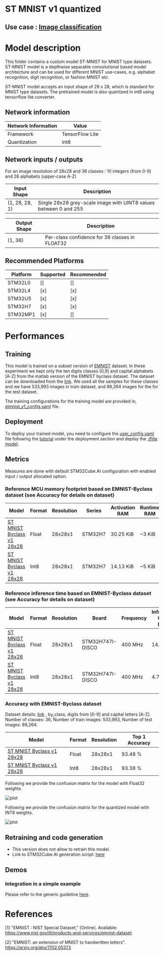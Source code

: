 # ST MNIST v1 quantized

## **Use case** : [Image classification](../../../image_classification/README.md)

# Model description


This folder contains a custom model ST-MNIST for MNIST type datasets. ST-MNIST model is a depthwise separable convolutional based model architecture and can be used for different MNIST use-cases, e.g. alphabet recognition, digit recognition, or fashion MNIST etc.


ST-MNIST model accepts an input shape of 28 x 28, which is standard for MNIST type datasets.  The pretrained model is also quantized in int8 using tensorflow lite converter.

## Network information


| Network Information     |  Value          |
|-------------------------|-----------------|
|  Framework              | TensorFlow Lite |
|  Quantization           | int8            |


## Network inputs / outputs


For an image resolution of 28x28 and 36 classes : 10 integers (from 0-9) and 26 alphabets (upper-case A-Z) 

| Input Shape | Description |
| ----- | ----------- |
| (1, 28, 28, 1) | Single 28x28 grey-scale image with UINT8 values between 0 and 255 |

| Output Shape | Description |
| ----- | ----------- |
| (1, 36) | Per-class confidence for 36 classes in FLOAT32|


## Recommended Platforms


| Platform | Supported | Recommended |
|----------|-----------|-----------|
| STM32L0  |[]|[]|
| STM32L4  |[x]|[x]|
| STM32U5  |[x]|[x]|
| STM32H7  |[x]|[x]|
| STM32MP1 |[x]|[]|


# Performances
## Training

This model is trained on a subset version of [EMNIST](https://www.nist.gov/itl/products-and-services/emnist-dataset) dataset. In these experiment we kept only the ten digits classes [0,9] and capital alphabets [A-Z] from the matlab version of the EMNIST byclass dataset. The dataset can be downloaded from the [link](http://www.itl.nist.gov/iaui/vip/cs_links/EMNIST/matlab.zip). We used all the samples for these classes and we have 533,993 images in train dataset, and 89,264 images for the for the test dataset.

The training configurations for the training model are provided in, [stmnist_v1_config.yaml](./ST_pretrainedmodel_public_dataset/emnist_byclass/stmnist_v1/stmnist_v1_config.yaml) file. 

## Deployment


To deploy your trained model, you need to configure the [user_config.yaml](../../scripts/deployment/user_config.yaml) file following the [tutorial](../../scripts/deployment/README.md) under the deployment section and deploy the [.tflite model](./ST_pretrainedmodel_public_dataset/emnist_byclass/stmnist_v1/stmnist_v1_int8.tflite). 


## Metrics


Measures are done with default STM32Cube.AI configuration with enabled input / output allocated option.


### Reference MCU memory footprint based on EMNIST-Byclass dataset (see Accuracy for details on dataset)


| Model             | Format | Resolution | Series  | Activation RAM | Runtime RAM | Weights Flash | Code Flash | Total RAM   | Total Flash | STM32Cube.AI version  |
|-------------------|--------|------------|---------|----------------|-------------|---------------|------------|-------------|-------------|-----------------------|
| [ST MNIST Byclass v1 28x28](./ST_pretrainedmodel_public_dataset/emnist_byclass/stmnist_v1/stmnist_v1.h5) | Float   | 28x28x1    | STM32H7 | 30.25 KiB     | ~3 KiB      | 38.02 KiB    | ~18 KiB       | ~ 34 KiB   | ~56 KiB  | 7.3.0                 |
| [ST MNIST Byclass v1 28x28](./ST_pretrainedmodel_public_dataset/emnist_byclass/stmnist_v1/stmnist_v1_int8.tflite) | Int8   | 28x28x1    | STM32H7 | 14.13 KiB     | ~5 KiB       | 10.08 KiB    | ~46 KiB    | ~19 KiB   | ~56 KiB  | 7.3.0                 |


### Reference inference time based on EMNIST-Byclass dataset (see Accuracy for details on dataset)


| Model             | Format | Resolution | Board            |   Frequency   | Inference time (ms) | STM32Cube.AI version  |
|-------------------|--------|------------|------------------|---------------|---------------------|-----------------------|
| [ST MNIST Byclass v1 28x28](./ST_pretrainedmodel_public_dataset/emnist_byclass/stmnist_v1/stmnist_v1.h5) | Float   | 28x28x1   | STM32H747I-DISCO | 400 MHz       |     14.63 ms       | 7.3.0                 |
| [ST MNIST Byclass v1 28x28](./ST_pretrainedmodel_public_dataset/emnist_byclass/stmnist_v1/stmnist_v1_int8.tflite) | Int8   | 28x28x1    | STM32H747I-DISCO | 400 MHz       |      4.718 ms       | 7.3.0                 |


### Accuracy with EMNIST-Byclass dataset


Dataset details: [link](https://www.nist.gov/itl/products-and-services/emnist-dataset) , by_class, digits from [0-9] and capital letters [A-Z]. Number of classes: 36, Number of train images: 533,993, Number of test images: 89,264.

| Model | Format | Resolution | Top 1 Accuracy |
|-------|--------|------------|----------------|
| [ST MNIST Byclass v1 28x28](./ST_pretrainedmodel_public_dataset/emnist_byclass/stmnist_v1/stmnist_v1.h5) | Float | 28x28x1     | 93.48 % |
| [ST MNIST Byclass v1 28x28](./ST_pretrainedmodel_public_dataset/emnist_byclass/stmnist_v1/stmnist_v1_int8.tflite) | Int8 | 28x28x1    | 93.38 % |

Following we provide the confusion matrix for the model with Float32 weights.

![plot](./doc/img/st_emnist_by_class_confusion_matrix.png)

Following we provide the confusion matrix for the quantized model with INT8 weights.

![plot](./doc/img/st_emnist_by_class_confusion_matrix_int8.png)


## Retraining and code generation


- This version does not allow to retrain this model.
- Link to STM32Cube.AI generation script: [here](../../scripts/deployment/README.md)


## Demos
### Integration in a simple example


Please refer to the generic guideline [here](../../scripts/deployment/README.md).



# References


<a id="1">[1]</a>
"EMNIST : NIST Special Dataset," [Online]. Available: https://www.nist.gov/itl/products-and-services/emnist-dataset.

<a id="2">[2]</a>
"EMNIST: an extension of MNIST to handwritten letters". https://arxiv.org/abs/1702.05373

